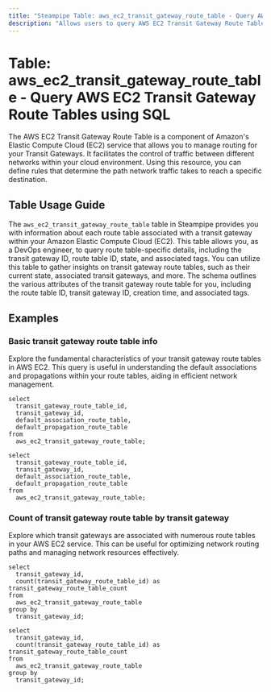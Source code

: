 ```yaml
---
title: "Steampipe Table: aws_ec2_transit_gateway_route_table - Query AWS EC2 Transit Gateway Route Tables using SQL"
description: "Allows users to query AWS EC2 Transit Gateway Route Tables and retrieve detailed information about each route table, including its ID, state, transit gateway ID, and other associated metadata."
---
```


# Table: aws_ec2_transit_gateway_route_table - Query AWS EC2 Transit Gateway Route Tables using SQL

The AWS EC2 Transit Gateway Route Table is a component of Amazon's Elastic Compute Cloud (EC2) service that allows you to manage routing for your Transit Gateways. It facilitates the control of traffic between different networks within your cloud environment. Using this resource, you can define rules that determine the path network traffic takes to reach a specific destination.

## Table Usage Guide

The `aws_ec2_transit_gateway_route_table` table in Steampipe provides you with information about each route table associated with a transit gateway within your Amazon Elastic Compute Cloud (EC2). This table allows you, as a DevOps engineer, to query route table-specific details, including the transit gateway ID, route table ID, state, and associated tags. You can utilize this table to gather insights on transit gateway route tables, such as their current state, associated transit gateways, and more. The schema outlines the various attributes of the transit gateway route table for you, including the route table ID, transit gateway ID, creation time, and associated tags.

## Examples

### Basic transit gateway route table info
Explore the fundamental characteristics of your transit gateway route tables in AWS EC2. This query is useful in understanding the default associations and propagations within your route tables, aiding in efficient network management.

```sql+postgres
select
  transit_gateway_route_table_id,
  transit_gateway_id,
  default_association_route_table,
  default_propagation_route_table
from
  aws_ec2_transit_gateway_route_table;
```

```sql+sqlite
select
  transit_gateway_route_table_id,
  transit_gateway_id,
  default_association_route_table,
  default_propagation_route_table
from
  aws_ec2_transit_gateway_route_table;
```


### Count of transit gateway route table by transit gateway
Explore which transit gateways are associated with numerous route tables in your AWS EC2 service. This can be useful for optimizing network routing paths and managing network resources effectively.

```sql+postgres
select
  transit_gateway_id,
  count(transit_gateway_route_table_id) as transit_gateway_route_table_count
from
  aws_ec2_transit_gateway_route_table
group by
  transit_gateway_id;
```

```sql+sqlite
select
  transit_gateway_id,
  count(transit_gateway_route_table_id) as transit_gateway_route_table_count
from
  aws_ec2_transit_gateway_route_table
group by
  transit_gateway_id;
```